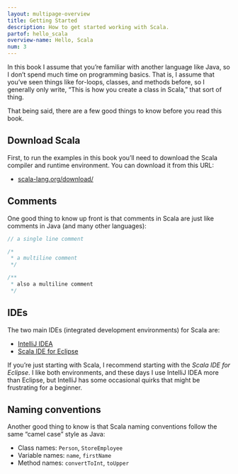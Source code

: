 ```yaml
---
layout: multipage-overview
title: Getting Started
description: How to get started working with Scala.
partof: hello_scala
overview-name: Hello, Scala
num: 3
---
```



In this book I assume that you’re familiar with another language like Java, so I don’t spend much time on programming basics. That is, I assume that you’ve seen things like for-loops, classes, and methods before, so I generally only write, “This is how you create a class in Scala,” that sort of thing.

That being said, there are a few good things to know before you read this book.



## Download Scala

First, to run the examples in this book you’ll need to download the Scala compiler and runtime environment. You can download it from this URL:

- [scala-lang.org/download/](https://www.scala-lang.org/download/)



## Comments

One good thing to know up front is that comments in Scala are just like comments in Java (and many other languages):


```scala
// a single line comment

/*
 * a multiline comment
 */

/**
 * also a multiline comment
 */
```



## IDEs

The two main IDEs (integrated development environments) for Scala are:

- [IntelliJ IDEA](https://www.jetbrains.com/idea/download/)
- [Scala IDE for Eclipse](http://scala-ide.org/)

If you’re just starting with Scala, I recommend starting with the *Scala IDE for Eclipse*. I like both environments, and these days I use IntelliJ IDEA more than Eclipse, but IntelliJ has some occasional quirks that might be frustrating for a beginner.



## Naming conventions

Another good thing to know is that Scala naming conventions follow the same “camel case” style as Java:

- Class names: `Person`, `StoreEmployee`
- Variable names: `name`, `firstName`
- Method names: `convertToInt`, `toUpper`









